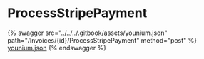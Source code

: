 # ProcessStripePayment

{% swagger src="../../../.gitbook/assets/younium.json" path="/Invoices/{id}/ProcessStripePayment" method="post" %}
[younium.json](../../../.gitbook/assets/younium.json)
{% endswagger %}
